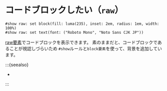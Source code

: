 # コードブロックしたい（``raw``）

```typst
#show raw: set block(fill: luma(235), inset: 2em, radius: 1em, width: 100%)
#show raw: set text(font: ("Roboto Mono", "Noto Sans CJK JP"))
```

[raw要素](https://typst.app/docs/reference/text/raw/)でコードブロックを表示できます。
素のままだと、コードブロックであることが視認しづらいため
``#show``ルールと``block要素``を使って、背景を追加しています。

:::{seealso}

- [](../latex/latex-usepackage-minted.md)

:::
